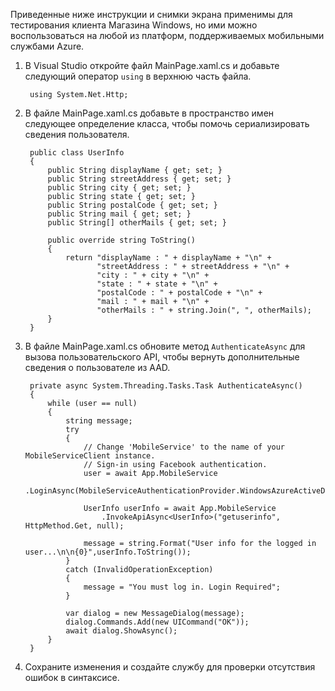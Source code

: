 

Приведенные ниже инструкции и снимки экрана применимы для тестирования клиента Магазина Windows, но ими можно воспользоваться на любой из платформ, поддерживаемых мобильными службами Azure.


1. В Visual Studio откройте файл MainPage.xaml.cs и добавьте следующий оператор `using` в верхнюю часть файла.
 
        using System.Net.Http;

2. В файле MainPage.xaml.cs добавьте в пространство имен следующее определение класса, чтобы помочь сериализировать сведения пользователя.

	    public class UserInfo
	    {
	        public String displayName { get; set; }
	        public String streetAddress { get; set; }
	        public String city { get; set; }
	        public String state { get; set; }
	        public String postalCode { get; set; }
	        public String mail { get; set; }
	        public String[] otherMails { get; set; }
            
	        public override string ToString()
	        {
	            return "displayName : " + displayName + "\n" +
	                   "streetAddress : " + streetAddress + "\n" +
	                   "city : " + city + "\n" +
	                   "state : " + state + "\n" +
	                   "postalCode : " + postalCode + "\n" +
	                   "mail : " + mail + "\n" +
	                   "otherMails : " + string.Join(", ", otherMails);
	        }
	    }


3. В файле MainPage.xaml.cs обновите метод `AuthenticateAsync` для вызова пользовательского API, чтобы вернуть дополнительные сведения о пользователе из AAD.

        private async System.Threading.Tasks.Task AuthenticateAsync()
        {
            while (user == null)
            {
                string message;
                try
                {
                    // Change 'MobileService' to the name of your MobileServiceClient instance.
                    // Sign-in using Facebook authentication.
                    user = await App.MobileService
                        .LoginAsync(MobileServiceAuthenticationProvider.WindowsAzureActiveDirectory);

                    UserInfo userInfo = await App.MobileService
						.InvokeApiAsync<UserInfo>("getuserinfo", HttpMethod.Get, null);

                    message = string.Format("User info for the logged in user...\n\n{0}",userInfo.ToString());
                }
                catch (InvalidOperationException)
                {
                    message = "You must log in. Login Required";
                }

                var dialog = new MessageDialog(message);
                dialog.Commands.Add(new UICommand("OK"));
                await dialog.ShowAsync();
            }
        }


4. Сохраните изменения и создайте службу для проверки отсутствия ошибок в синтаксисе.

<!---HONumber=August15_HO6-->